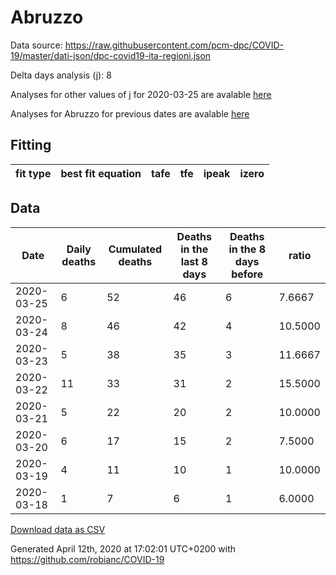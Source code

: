 # Abruzzo

Data source: https://raw.githubusercontent.com/pcm-dpc/COVID-19/master/dati-json/dpc-covid19-ita-regioni.json

Delta days analysis (j): 8

Analyses for other values of j for 2020-03-25 are avalable [here](../2020-03-25/README.md)

Analyses for Abruzzo for previous dates are avalable [here](../README.md)

## Fitting 
|fit type|best fit equation|tafe|tfe|ipeak|izero|
|-------|-----|--------|------|---|---|

## Data
|Date|Daily deaths|Cumulated deaths|Deaths in the last 8 days|Deaths in the 8 days before|ratio|
|----|----------|-----------|-------|--------------------|-----|
|2020-03-25|6|52|46|6|7.6667|
|2020-03-24|8|46|42|4|10.5000|
|2020-03-23|5|38|35|3|11.6667|
|2020-03-22|11|33|31|2|15.5000|
|2020-03-21|5|22|20|2|10.0000|
|2020-03-20|6|17|15|2|7.5000|
|2020-03-19|4|11|10|1|10.0000|
|2020-03-18|1|7|6|1|6.0000|

[Download data as CSV](COVID-19_abruzzo_j8_2020-03-25.csv)

Generated April 12th, 2020 at 17:02:01 UTC+0200 with https://github.com/robianc/COVID-19

